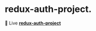 # redux-auth-project.

<p dir="auto"><g-emoji class="g-emoji" alias="telescope" fallback-src="https://github.githubassets.com/images/icons/emoji/unicode/1f52d.png">🔭</g-emoji> Live  <strong><a href="https://tourmaline-kleicha-240727.netlify.app/" rel="nofollow">redux-auth-project </a></strong> <animated-image data-catalyst="" style="width: 30px;">
     
          
       
